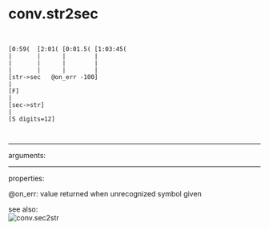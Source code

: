 # conv.str2sec

```


[0:59(  [2:01( [0:01.5( [1:03:45(
|       |      |        |
|       |      |        |
|       |      |        |
[str->sec   @on_err -100]
|
[F]
|
[sec->str]
|
[S digits=12]

            
```
---
arguments:


---
properties:

@on_err: value returned when unrecognized
            symbol given<br>

see also:<br>
![conv.sec2str]("img/object_conv.sec2str.png")
